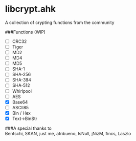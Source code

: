 libcrypt.ahk
============

A collection of crypting functions from the community

###Functions (WIP)  
- [ ] CRC32
- [ ] Tiger
- [ ] MD2
- [ ] MD4
- [ ] MD5
- [ ] SHA-1
- [ ] SHA-256
- [ ] SHA-384
- [ ] SHA-512
- [ ] Whirlpool
- [ ] AES
- [x] Base64
- [ ] ASCII85
- [x] Bin / Hex
- [x] Text->BinStr

###A special thanks to  
Bentschi, SKAN, just me, atnbueno, IsNull, jNizM, fincs, Laszlo
